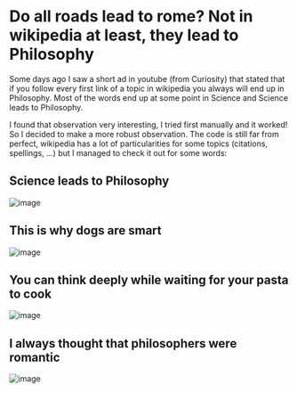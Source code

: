 # Do all roads lead to rome? Not in wikipedia at least, they lead to Philosophy

Some days ago I saw a short ad in youtube (from Curiosity) that stated that if you follow every first link of a topic in wikipedia you always will end up in Philosophy. Most of the words end up at some point in Science and Science leads to Philosophy. 

I found that observation very interesting, I tried first manually and it worked! So I decided to make a more robust observation. The code is still far from perfect, wikipedia has a lot of particularities for some topics (citations, spellings, ...) but I managed to check it out for some words: 

## Science leads to Philosophy
![image](https://user-images.githubusercontent.com/64303300/115626278-8fec8480-a2fd-11eb-96e8-7c2d1b4aa113.png)

## This is why dogs are smart  
![image](https://user-images.githubusercontent.com/64303300/115626378-b7dbe800-a2fd-11eb-9449-9862ab8f4314.png)

## You can think deeply while waiting for your pasta to cook  
![image](https://user-images.githubusercontent.com/64303300/115626443-cb874e80-a2fd-11eb-97cf-ac01d5a9fe13.png)

## I always thought that philosophers were romantic

![image](https://user-images.githubusercontent.com/64303300/115626512-e3f76900-a2fd-11eb-872d-024dd340b0f3.png)


